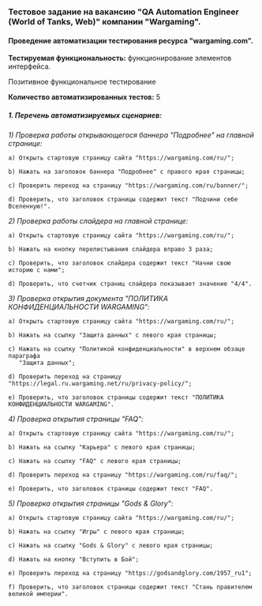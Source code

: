 ### Тестовое задание на вакансию "QA Automation Engineer (World of Tanks, Web)" компании "Wargaming".
#### Проведение автоматизации тестирования ресурса "wargaming.com".
**Тестируемая функциональность:** функционирование элементов интерфейса.
                                  

Позитивное функциональное тестирование

**Количество автоматизированных тестов:** 5


##### 1. Перечень автоматизируемых сценариев:

 *1) Проверка работы открывающегося баннера "Подробнее" на главной странице:*

    a) Открыть стартовую страницу сайта "https://wargaming.com/ru/";

    b) Нажать на заголовок баннера "Подробнее" с правого края страницы;

    c) Проверить переход на страницу "https://wargaming.com/ru/banner/";

    d) Проверить, что заголовок страницы содержит текст "Подчини себе Вселенную!".

*2) Проверка работы слайдера на главной странице:*

    a) Открыть стартовую страницу сайта "https://wargaming.com/ru/";
    
    b) Нажать на кнопку перелистывания слайдера вправо 3 раза;
    
    c) Проверить, что заголовок слайдера содержит текст "Начни свою историю с нами";
    
    d) Проверить, что счетчик страниц слайдера показывает значение "4/4".

*3) Проверка открытия документа "ПОЛИТИКА КОНФИДЕНЦИАЛЬНОСТИ WARGAMING":*

    a) Открыть стартовую страницу сайта "https://wargaming.com/ru/";
    
    b) Нажать на ссылку "Защита данных" с левого края страницы;
    
    c) Нажать на ссылку "Политикой конфиденциальности" в верхнем обзаце параграфа 
       "Защита данных";
    
    d) Проверить переход на страницу "https://legal.ru.wargaming.net/ru/privacy-policy/";
    
    e) Проверить, что заголовок страницы содержит текст "ПОЛИТИКА КОНФИДЕНЦИАЛЬНОСТИ WARGAMING". 

*4) Проверка открытия страницы "FAQ":*

    a) Открыть стартовую страницу сайта "https://wargaming.com/ru/";
    
    b) Нажать на ссылку "Карьера" с левого края страницы;
    
    c) Нажать на ссылку "FAQ" с левого края страницы;
    
    d) Проверить переход на страницу "https://wargaming.com/ru/faq/";
    
    e) Проверить, что заголовок страницы содержит текст "FAQ".

*5) Проверка открытия страницы "Gods & Glory":*

    a) Открыть стартовую страницу сайта "https://wargaming.com/ru/";
    
    b) Нажать на ссылку "Игры" с левого края страницы;
    
    c) Нажать на ссылку "Gods & Glory" с левого края страницы;
    
    d) Нажать на кнопку "Вступить в Бой";
    
    e) Проверить переход на страницу "https://godsandglory.com/1957_ru1";
    
    f) Проверить, что заголовок страницы содержит текст "Стань правителем великой империи".